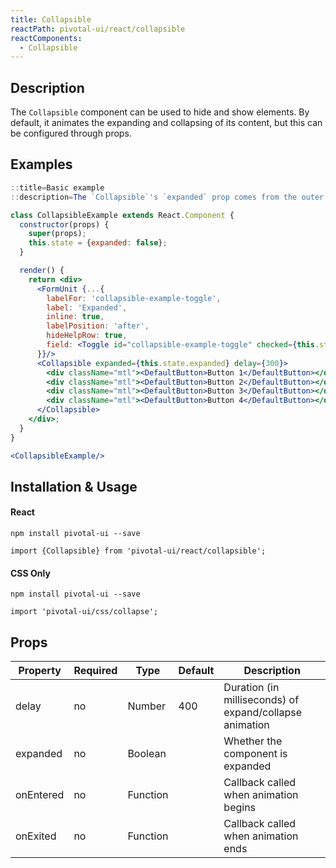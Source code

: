 ```yaml
---
title: Collapsible
reactPath: pivotal-ui/react/collapsible
reactComponents:
  - Collapsible
---
```


## Description

The `Collapsible` component can be used to hide and show elements. By default,
it animates the expanding and collapsing of its content, but this can be configured
through props.

## Examples

```jsx
::title=Basic example
::description=The `Collapsible`'s `expanded` prop comes from the outer component's `state`.

class CollapsibleExample extends React.Component {
  constructor(props) {
    super(props);
    this.state = {expanded: false};
  }

  render() {
    return <div>
      <FormUnit {...{
        labelFor: 'collapsible-example-toggle',
        label: 'Expanded',
        inline: true,
        labelPosition: 'after',
        hideHelpRow: true,
        field: <Toggle id="collapsible-example-toggle" checked={this.state.expanded} onChange={evt => this.setState({expanded: evt.target.checked})}/>
      }}/>
      <Collapsible expanded={this.state.expanded} delay={300}>
        <div className="mtl"><DefaultButton>Button 1</DefaultButton></div>
        <div className="mtl"><DefaultButton>Button 2</DefaultButton></div>
        <div className="mtl"><DefaultButton>Button 3</DefaultButton></div>
        <div className="mtl"><DefaultButton>Button 4</DefaultButton></div>
      </Collapsible>
    </div>;
  }
}

<CollapsibleExample/>
```

## Installation & Usage

#### React
`npm install pivotal-ui --save`

`import {Collapsible} from 'pivotal-ui/react/collapsible';`

#### CSS Only
`npm install pivotal-ui --save`

`import 'pivotal-ui/css/collapse';`

## Props

Property  | Required | Type     | Default | Description
----------|----------|----------|---------|------------
delay     | no       | Number   | 400     | Duration (in milliseconds) of expand/collapse animation
expanded  | no       | Boolean  |         | Whether the component is expanded
onEntered | no       | Function |         | Callback called when animation begins
onExited  | no       | Function |         | Callback called when animation ends
